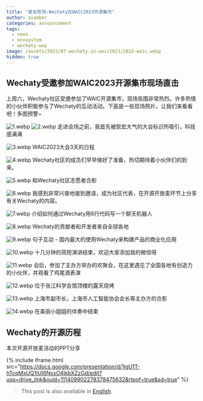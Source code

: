 ```yaml
---
title: "直击现场:Wechaty在WAIC2023开源集市"
author: aiamber
categories: announcement
tags:
  - news
  - ecosystem
  - wechaty-way
image: /assets/2023/07-wechaty-in-waic2023/2023-waic.webp
hidden: true
---
```


## Wechaty受邀参加WAIC2023开源集市现场直击

上周六，Wechaty社区受邀参加了WAIC开源集市，现场氛围非常热烈。许多热情的小伙伴积极参与了Wechaty的互动活动。下面是一些现场照片，让我们来看看吧！多图预警~

![1.webp](/assets/2023/07-wechaty-in-waic2023/1.webp)
![2.webp](/assets/2023/07-wechaty-in-waic2023/2.webp)
走进会场之前，我首先被恢宏大气的大会标识所吸引，科技感满满

![3.webp](/assets/2023/07-wechaty-in-waic2023/3.webp)
WAIC2023大会3天的日程

![4.webp](/assets/2023/07-wechaty-in-waic2023/4.webp)
Wechaty社区的成员们早早做好了准备，热切期待着小伙伴们的到来。

![5.webp](/assets/2023/07-wechaty-in-waic2023/5.webp)
和Wechaty社区志愿者合影

![6.webp](/assets/2023/07-wechaty-in-waic2023/6.webp)
我感到非常兴奋地接到邀请，成为社区代表，在开源开放麦环节上分享有关Wechaty的内容。

![7.webp](/assets/2023/07-wechaty-in-waic2023/7.webp)
介绍如何通过Wechaty用6行代码写一个聊天机器人

![8.webp](/assets/2023/07-wechaty-in-waic2023/8.webp)
Wechaty的贡献者和开发者来自全球各地

![9.webp](/assets/2023/07-wechaty-in-waic2023/9.webp)
句子互动 - 国内最大的使用Wechaty来构建产品的商业化应用

![10.webp](/assets/2023/07-wechaty-in-waic2023/10.webp)
十几分钟的简短演讲结束，欢迎大家添加我的微信呀

![11.webp](/assets/2023/07-wechaty-in-waic2023/11.webp)
会后，参加了主办方举办的欢聚会，在这里遇见了全国各地有创造力的小伙伴，并观看了鸡尾酒表演

![12.webp](/assets/2023/07-wechaty-in-waic2023/12.webp)
位于张江科学会馆顶楼的露天烧烤

![13.webp](/assets/2023/07-wechaty-in-waic2023/13.webp)
上海市副市长，上海市人工智能协会会长等主办方的合影

![14.webp](/assets/2023/07-wechaty-in-waic2023/14.webp)
在美丽小姐姐的伴奏中结束

## Wechaty的开源历程

本次开源开放麦活动的PPT分享

{% include iframe.html src="https://docs.google.com/presentation/d/1jgU1T-hTcqMxUQ1IUI6NxsO4jkbXZzGd/edit?usp=drive_link&ouid=111409902278378475632&rtpof=true&sd=true" %}

> This post is also available in [English](/2023/07/08/wechaty-in-waic2023-en/).
